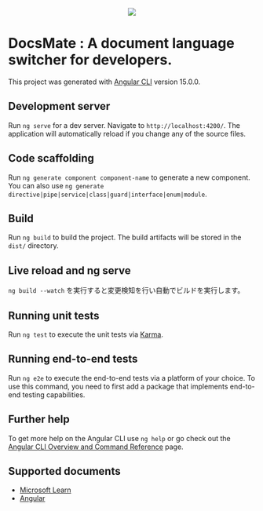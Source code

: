 <p align="center">
  <img src="https://user-images.githubusercontent.com/22658057/211189503-5dd364d0-3e6e-4952-ad47-5d26194e33d3.png" />
</p>

# DocsMate : A document language switcher for developers.

This project was generated with [Angular CLI](https://github.com/angular/angular-cli) version 15.0.0.

## Development server

Run `ng serve` for a dev server. Navigate to `http://localhost:4200/`. The application will automatically reload if you change any of the source files.

## Code scaffolding

Run `ng generate component component-name` to generate a new component. You can also use `ng generate directive|pipe|service|class|guard|interface|enum|module`.

## Build

Run `ng build` to build the project. The build artifacts will be stored in the `dist/` directory.

## Live reload and ng serve

`ng build --watch` を実行すると変更検知を行い自動でビルドを実行します。

## Running unit tests

Run `ng test` to execute the unit tests via [Karma](https://karma-runner.github.io).

## Running end-to-end tests

Run `ng e2e` to execute the end-to-end tests via a platform of your choice. To use this command, you need to first add a package that implements end-to-end testing capabilities.

## Further help

To get more help on the Angular CLI use `ng help` or go check out the [Angular CLI Overview and Command Reference](https://angular.io/cli) page.

## Supported documents

- [Microsoft Learn](https://learn.microsoft.com/)
- [Angular](https://angular.io/)
